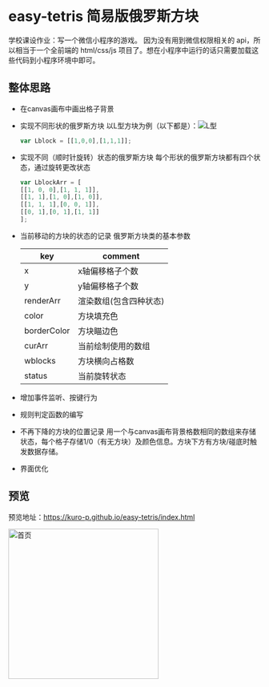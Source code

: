 # easy-tetris 简易版俄罗斯方块
学校课设作业：写一个微信小程序的游戏。
因为没有用到微信权限相关的 api，所以相当于一个全前端的 html/css/js 项目了。想在小程序中运行的话只需要加载这些代码到小程序环境中即可。

## 整体思路

* 在canvas画布中画出格子背景
* 实现不同形状的俄罗斯方块
    以L型方块为例（以下都是）：![](/preview/L_block.jpg "L型")
    ````javascript
    var Lblock = [[1,0,0],[1,1,1]];
* 实现不同（顺时针旋转）状态的俄罗斯方块
    每个形状的俄罗斯方块都有四个状态，通过旋转更改状态
    `````javascript
    var LblockArr = [
    [[1, 0, 0],[1, 1, 1]],
    [[1, 1],[1, 0],[1, 0]],
    [[1, 1, 1],[0, 0, 1]],
    [[0, 1],[0, 1],[1, 1]]
    ];
* 当前移动的方块的状态的记录
    俄罗斯方块类的基本参数
  <table>
  <thead>
    <tr><th>key</th><th>comment</th></tr>
  </thead> 
  <tbody>
    <tr><td>x</td><td>x轴偏移格子个数</td></tr>
    <tr><td>y</td><td>y轴偏移格子个数</td></tr>
    <tr><td>renderArr</td><td>渲染数组(包含四种状态)</td></tr>
    <tr><td>color</td><td>方块填充色</td></tr>
    <tr><td>borderColor</td><td>方块瞄边色</td></tr>
    <tr><td>curArr</td><td>当前绘制使用的数组</td></tr>
    <tr><td>wblocks</td><td>方块横向占格数</td></tr>
    <tr><td>status</td><td>当前旋转状态</td></tr>
  </tbody>
  </table>

* 增加事件监听、按键行为
* 规则判定函数的编写
* 不再下降的方块的位置记录
    用一个与canvas画布背景格数相同的数组来存储状态，每个格子存储1/0（有无方块）及颜色信息。方块下方有方块/碰底时触发数据存储。
* 界面优化
 
## 预览
预览地址：https://kuro-p.github.io/easy-tetris/index.html

<img src="/preview/inWX.gif" alt="首页" width="300"><br/>


    
 
    
  
